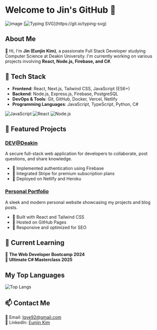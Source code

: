 # Welcome to Jin's GitHub 🚀

![image](https://github.com/user-attachments/assets/07070411-47d4-4b25-9b53-25b2a62d57ae)
[![Typing SVG](https://readme-typing-svg.herokuapp.com?color=%2336BCF7&lines=Hello,+I'm+Jin!+👋;Full+Stack+Developer;Passionate+about+Coding!)](https://git.io/typing-svg)

## About Me
👋 Hi, I'm **Jin (Eunjin Kim)**, a passionate Full Stack Developer studying Computer Science at Deakin University. I'm currently working on various projects involving **React, Node.js, Firebase, and C#**.

## 🔧 Tech Stack
- **Frontend**: React, Next.js, Tailwind CSS, JavaScript (ES6+)
- **Backend**: Node.js, Express.js, Firebase, PostgreSQL
- **DevOps & Tools**: Git, GitHub, Docker, Vercel, Netlify
- **Programming Languages**: JavaScript, TypeScript, Python, C#

![JavaScript](https://img.shields.io/badge/-JavaScript-F7DF1E?logo=javascript&logoColor=black&style=flat-square)
![React](https://img.shields.io/badge/-React-61DAFB?logo=react&logoColor=black&style=flat-square)
![Node.js](https://img.shields.io/badge/-Node.js-339933?logo=node.js&logoColor=white&style=flat-square)


## 📌 Featured Projects
### [DEV@Deakin](https://github.com/jinyorjin/9.1Task.git)
A secure full-stack web application for developers to collaborate, post questions, and share knowledge.
- 🔹 Implemented authentication using Firebase
- 🔹 Integrated Stripe for premium subscription plans
- 🔹 Deployed on Netlify and Heroku

### [Personal Portfolio](https://github.com/jinyorjin/Task-1.1P)
A sleek and modern personal website showcasing my projects and blog posts.
- 🔹 Built with React and Tailwind CSS
- 🔹 Hosted on GitHub Pages
- 🔹 Responsive and optimized for SEO

## 🚀 Current Learning
🎯 **The Web Developer Bootcamp 2024**  
🎯 **Ultimate C# Masterclass 2025**

## My Top Languages
![Top Langs](https://github-readme-stats.vercel.app/api/top-langs/?username=jinyorjin&layout=compact)

## 📫 Contact Me
📧 Email: lqye92@gmail.com  
💼 LinkedIn: [Eunjin Kim](https://www.linkedin.com/in/eunjin-kim-02455a160/)

